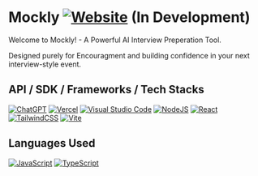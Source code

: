 # Mockly [![Website](https://img.shields.io/website-up-down-green-red/http/shields.io.svg)](https://shields.io/) (In Development)

Welcome to Mockly! - A Powerful AI Interview Preperation Tool. 

Designed purely for Encouragment and building confidence in your next interview-style event.

## API / SDK / Frameworks / Tech Stacks

[![ChatGPT](https://img.shields.io/badge/ChatGPT-74aa9c?logo=openai&logoColor=white)](#)  [![Vercel](https://img.shields.io/badge/Vercel-%23000000.svg?logo=vercel&logoColor=white)](#)  [![Visual Studio Code](https://custom-icon-badges.demolab.com/badge/Visual%20Studio%20Code-0078d7.svg?logo=vsc&logoColor=white)](#)  [![NodeJS](https://img.shields.io/badge/Node.js-6DA55F?logo=node.js&logoColor=white)](#)  [![React](https://img.shields.io/badge/React-%2320232a.svg?logo=react&logoColor=%2361DAFB)](#)  [![TailwindCSS](https://img.shields.io/badge/Tailwind%20CSS-%2338B2AC.svg?logo=tailwind-css&logoColor=white)](#)  [![Vite](https://img.shields.io/badge/Vite-646CFF?logo=vite&logoColor=fff)](#)

## Languages Used

[![JavaScript](https://img.shields.io/badge/JavaScript-F7DF1E?logo=javascript&logoColor=000)](#)  [![TypeScript](https://img.shields.io/badge/TypeScript-3178C6?logo=typescript&logoColor=fff)](#)



